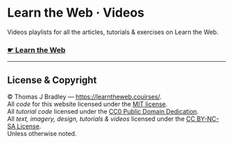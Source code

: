 # Learn the Web · Videos

Videos playlists for all the articles, tutorials & exercises on Learn the Web.

### [☛ Learn the Web](https://learntheweb.courses/)

---

## License & Copyright

© Thomas J Bradley — <https://learntheweb.couirses/>.<br>
All *code* for this website licensed under the [MIT license](LICENSE).<br>
All *tutorial code* licensed under the [CC0 Public Domain Dedication](https://creativecommons.org/publicdomain/zero/1.0/).<br>
All *text, imagery, design, tutorials & videos* licensed under the [CC BY-NC-SA License](http://creativecommons.org/licenses/by-nc-sa/4.0/).<br>
Unless otherwise noted.